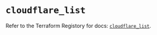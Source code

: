 # `cloudflare_list`

Refer to the Terraform Registory for docs: [`cloudflare_list`](https://registry.terraform.io/providers/cloudflare/cloudflare/4.19.0/docs/resources/list).
